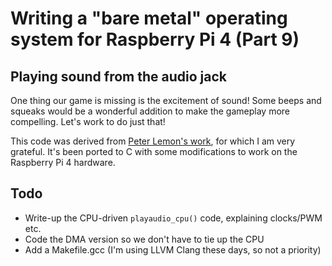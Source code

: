 Writing a "bare metal" operating system for Raspberry Pi 4 (Part 9)
===================================================================

Playing sound from the audio jack
---------------------------------
One thing our game is missing is the excitement of sound! Some beeps and squeaks would be a wonderful addition to make the gameplay more compelling. Let's work to do just that!

This code was derived from [Peter Lemon's work](https://github.com/PeterLemon/RaspberryPi/tree/master/Sound/PWM/8BIT/44100Hz/Stereo/CPU), for which I am very grateful. It's been ported to C with some modifications to work on the Raspberry Pi 4 hardware.

Todo
----
 * Write-up the CPU-driven `playaudio_cpu()` code, explaining clocks/PWM etc.
 * Code the DMA version so we don't have to tie up the CPU
 * Add a Makefile.gcc (I'm using LLVM Clang these days, so not a priority)

